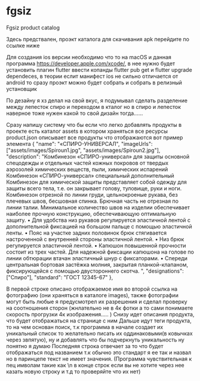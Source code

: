 # fgsiz

Fgsiz product catalog

Здесь предствален, проэкт каталога для скачивания apk перейдите по ссылке ниже

Для создания ios версии необходимо что то на macOS и данная программа https://developer.apple.com/xcode/, в нее нужно будет установить плагин flutter ввести копанды flutter pub get и flutter upgrade dependeces,
в теории еслит манифест ios не сильно отличается от android то сразу проэкт можно будет собрать и собрать в релизный установщик


По дезайну я хз делал на свой вкус, я подумывал сделать разделение между лепесток спиро и переходом в кталог но в спиро и лепесток наверное тоже нужен какой то свой дизайн тогда......

Сразу напишу систему что бы если что легко добавлять продукты в проекте есть каталог assets в котором храняться все ресурсы
product.json описывает все продукты что отображаются вот пример элемента
  {
    "name": "«СПИРО-УНИВЕРСАЛ",
    "imageUrls": ["assets/images/Spiroun1.jpg", "assets/images/Spiroun2.jpg"],
    "description": "Комбинезон «СПИРО-универсал» для защиты основной спецодежды и отдельных частей кожных покровов от твердых аэрозолей химических веществ, пыли, химических испарений Комбинезон «СПИРО-универсал» специальный дополнительный   Комбинезон для химической защиты представляет собой одежду для защиты всего тела, т.е. он закрывает голову, туловище, руки и ноги. Комбинезон отрезной по линии груди, цельнокроеные рукава, без плечевых швов, бесшовная спинка. Брючная часть не отрезная по линии талии. Минимальное количество швов на изделии обеспечивает наиболее прочную конструкцию, обеспечивающую оптимальную защиту. • Для удобства низ рукавов регулируется эластичной лентой с дополнительной фиксацией на большом пальце с помощью эластичной ленты. • Пояс на участке задних половинок брюк стягивается настроченной с внутренней стороны эластичной лентой. • Низ брюк регулируется эластичной лентой. • Капюшон повышенной прочности состоит из трех частей.  Для надежной фиксации капюшона на голове по линии обтюрации втачан эластичный шнур с фиксаторами. • Спереди центральная бортовая застёжка молния, закрытая планкой-клапаном, фиксирующейся с помощью двустороннего скотча. ",
    "designations": ["Спиро"],
    "standard": "ГОСТ 12345-67"
  },

  В первой строке описано отображаемое имя во второй ссылка на фотографию (они храняться в каталоге images), также фотографии могут быть любые я предусмотрел их разрешения и сделал проверку на соотношения сторон (жнлательно не в 4к фотки а то сами понимаете скорость прогрузки 4к изображения..... )
  Снизу идет описания продукта, что будет отображаться на странице с ним
  Дальше идут теги продукта, то на чем основан поиск, т.к программа в начале создает их уникальный список то желательно писать их оддинаковыми(в ковычках через звпятую), ну и добавлять что бы подчеркнуть уникальность ну понятно я думаю
  Последняя строка отвечает за то что будет отображаться под названием т.к обычно это стандарт я ее так и назвал но в паринцепе текст не имеет значения.
  (Программа чувствительная к пец имволам такие как \n в конце строк если вы не хотите через нее казать новую строку и т.д то проверяйте что их нет)
